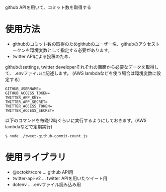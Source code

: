 
github APIを用いて、コミット数を取得する

# 使用方法

- githubのコミット数の取得のためgithubのユーザー名、githubのアクセストークンを環境変数として指定する必要があります。
- twitter APIによる投稿のため、

githubのsettings, twitter developerそれぞれの画面から必要なデータを取得して、
.envファイルに記述します。
(AWS lambdaなどを使う場合は環境変数に設定する)

```
GITHUB_USERNAME=
GITHUB_ACCESS_TOKEN=
TWITTER_APP_KEY=
TWITTER_APP_SECRET=
TWITTER_ACCESS_TOKEN=
TWITTER_ACCESS_SECRET=
```

以下のコマンドを毎晩12時ぐらいに実行するようにしておきます。(AWS lambdaなどで定期実行)
```
$ node ./tweet-github-commit-count.js
```

# 使用ライブラリ

- @octokit/core ... github API用
- twitter-api-v2 ... twitter APIを用いたツイート用
- dotenv ... .envファイル読み込み用

